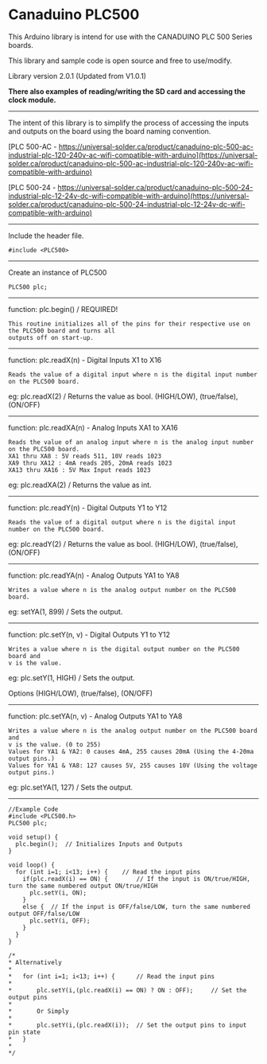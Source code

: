# Canaduino PLC500

This Arduino library is intend for use with the CANADUINO PLC 500 Series boards.

This library and sample code is open source and free to use/modify.

Library version 2.0.1 (Updated from V1.0.1)

**There also examples of reading/writing the SD card and accessing the clock module.**

--------------------------------------------------------------------------------
The intent of this library is to simplify the process of accessing the inputs and outputs on the board using the board naming convention.

[PLC 500-AC - https://universal-solder.ca/product/canaduino-plc-500-ac-industrial-plc-120-240v-ac-wifi-compatible-with-arduino](https://universal-solder.ca/product/canaduino-plc-500-ac-industrial-plc-120-240v-ac-wifi-compatible-with-arduino)

[PLC 500-24 - https://universal-solder.ca/product/canaduino-plc-500-24-industrial-plc-12-24v-dc-wifi-compatible-with-arduino](https://universal-solder.ca/product/canaduino-plc-500-24-industrial-plc-12-24v-dc-wifi-compatible-with-arduino)

--------------------------------------------------------------------------------
Include the header file.

	#include <PLC500>
--------------------------------------------------------------------------------
Create an instance of PLC500

	PLC500 plc;
--------------------------------------------------------------------------------
function: plc.begin() / REQUIRED!

	This routine initializes all of the pins for their respective use on the PLC500 board and turns all
	outputs off on start-up.

--------------------------------------------------------------------------------
function: plc.readX(n) - Digital Inputs X1 to X16

	Reads the value of a digital input where n is the digital input number on the PLC500 board.

eg: plc.readX(2) / Returns the value as bool. (HIGH/LOW), (true/false), (ON/OFF)

--------------------------------------------------------------------------------
function: plc.readXA(n) - Analog Inputs XA1 to XA16

	Reads the value of an analog input where n is the analog input number on the PLC500 board.
	XA1 thru XA8 : 5V reads 511, 10V reads 1023
	XA9 thru XA12 : 4mA reads 205, 20mA reads 1023
	XA13 thru XA16 : 5V Max Input reads 1023

eg: plc.readXA(2) / Returns the value as int.

--------------------------------------------------------------------------------
function: plc.readY(n) - Digital Outputs Y1 to Y12

	Reads the value of a digital output where n is the digital input number on the PLC500 board.

eg: plc.readY(2) / Returns the value as bool. (HIGH/LOW), (true/false), (ON/OFF)

--------------------------------------------------------------------------------
function: plc.readYA(n) - Analog Outputs YA1 to YA8

	Writes a value where n is the analog output number on the PLC500 board.

eg: setYA(1, 899) / Sets the output.

--------------------------------------------------------------------------------
function: plc.setY(n, v) - Digital Outputs Y1 to Y12

	Writes a value where n is the digital output number on the PLC500 board and
	v is the value.
	
eg: plc.setY(1, HIGH) / Sets the output.

Options (HIGH/LOW), (true/false), (ON/OFF)

--------------------------------------------------------------------------------
function: plc.setYA(n, v) - Analog Outputs YA1 to YA8

	Writes a value where n is the analog output number on the PLC500 board and
	v is the value. (0 to 255)
	Values for YA1 & YA2: 0 causes 4mA, 255 causes 20mA (Using the 4-20ma output pins.)
	Values for YA1 & YA8: 127 causes 5V, 255 causes 10V (Using the voltage output pins.)

eg: plc.setYA(1, 127) / Sets the output.

--------------------------------------------------------------------------------
	//Example Code
	#include <PLC500.h>
	PLC500 plc;
	
	void setup() {
	  plc.begin();  // Initializes Inputs and Outputs
	}

	void loop() {  
	  for (int i=1; i<13; i++) {  	// Read the input pins
	    if(plc.readX(i) == ON) {      	// If the input is ON/true/HIGH, turn the same numbered output ON/true/HIGH
	      plc.setY(i, ON);
	    }
	    else {	// If the input is OFF/false/LOW, turn the same numbered output OFF/false/LOW
	      plc.setY(i, OFF);
	    }
	  }
	}
	
	/*
	* Alternatively
	*
	*	for (int i=1; i<13; i++) {  	// Read the input pins
	*
	*		plc.setY(i,(plc.readX(i) == ON) ? ON : OFF);     // Set the output pins
	*
	*		Or Simply
	*
	*		plc.setY(i,(plc.readX(i));	// Set the output pins to input pin state
  	*	}
	*
	*/
	
